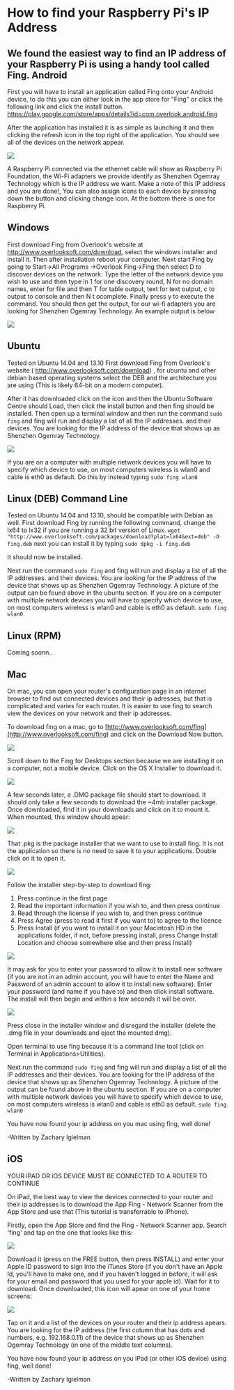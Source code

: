 How to find your Raspberry Pi's IP Address
===========
We found the easiest way to find an IP address of your Raspberry Pi is using a handy tool called Fing.
Android
-------
First you will have to install an application called Fing onto your Android device, to do this you can either look in the app store for "Fing" or click the following link and click the install button. https://play.google.com/store/apps/details?id=com.overlook.android.fing

After the application has installed it is as simple as launching it and then clicking the refresh icon in the top right of the application. You should see all of the devices on the network appear.

<img src="imageResources/fingAndroid.png"/>

A Raspberry Pi connected via the ethernet cable will show as Raspberry Pi Foundation, the Wi-Fi adapters we provide identify as Shenzhen Ogemray Technology which is the IP address we want.
Make a note of this IP address and you are done!, You can also assign icons to each device by pressing down the button and clicking change icon. At the bottom there is one for Raspberry Pi.



Windows
-------
First download Fing from Overlook's website at http://www.overlooksoft.com/download, select the windows installer and install it. Then after installation reboot your computer. 
Next start Fing by going to Start->All Programs ->Overlook Fing->Fing then select D to discover devices on the network. Type the letter of the network device you wish to use and then type in 1 for one discovery round, N for no domain names, enter for file and then T for table output, text for text output, c to output to console and then N t ocomplete. Finally press y to execute the command.
You should then get the output, for our wi-fi adapters you are looking for Shenzhen Ogemray Technology. An example output is below

<img src="imageResources/fingUbuntu.png"/>

Ubuntu 
-----
Tested on Ubuntu 14.04 and 13.10
First download Fing from Overlook's website ( http://www.overlooksoft.com/download) , for ubuntu and other debian based operating systems select the DEB and the architecture you are using (This is likely 64-bit on a modern computer).

After it has downloaded click on the icon and then the Ubuntu Software Centre should Load, then click the install button and then fing should be installed.
Then open up a terminal window and then run the command ```sudo fing``` and fing will run and display a list of all the IP addresses. and their devices. You are looking for the IP address of the device that shows up as Shenzhen Ogemray Technology.

<img src="imageResources/fingUbuntu.png"/>

If you are on a computer with multiple network devices you will have to specify which device to use, on most computers wireless is wlan0 and cable is eth0 as default. Do this by instead typing ```sudo fing wlan0``` 


Linux (DEB) Command Line 
-----
Tested on Ubuntu 14.04 and 13.10, should be compatible with Debian as well.
First download Fing by running the following command, change the lx64 to lx32 if you are running a 32 bit version of Linux.
```wget "http://www.overlooksoft.com/packages/download?plat=lx64&ext=deb" -O fing.deb```
next you can install it by typing ``` sudo dpkg -i fing.deb ```

It should now be installed.

Next run the command ```sudo fing``` and fing will run and display a list of all the IP addresses. and their devices. You are looking for the IP address of the device that shows up as Shenzhen Ogemray Technology.
A picture of the output can be found above in the ubuntu section. If you are on a computer with multiple network devices you will have to specify which device to use, on most computers wireless is wlan0 and cable is eth0 as default. ```sudo fing wlan0```

Linux (RPM)
-----
Coming soonn..

Mac
---

On mac, you can open your router's configuration page in an internet browser to find out connected devices and their ip adresses, but that is complicated and varies for each router. It is easier to use fing to search view the devices on your network and their ip addresses.

To download fing on a mac, go to [http://www.overlooksoft.com/fing](http://www.overlooksoft.com/fing) and click on the Download Now button.

<img src="imageResources/macipfing/1.png"/>

Scroll down to the Fing for Desktops section because we are installing it on a computer, not a mobile device. Click on the OS X Installer to download it.

<img src="imageResources/macipfing/2.png"/>

A few seconds later, a .DMG package file should start to download. It should only take a few seconds to download the ~4mb installer package. Once downloaded, find it in your downloads and click on it to mount it. When mounted, this window should apear:

<img src="imageResources/macipfing/3.png"/>

That .pkg is the package installer that we want to use to install fing. It is not the application so there is no need to save it to your applications. Double click on it to open it.

<img src="imageResources/macipfing/4.png"/>

Follow the installer step-by-step to download fing:
1. Press continue in the first page
2. Read the important information if you wish to, and then press continue
3. Read through the license if you wish to, and then press continue
4. Press Agree (press to read it first if you want to) to agree to the licence
5. Press Install (if you want to install it on your Macintosh HD in the applications folder, if not, before pressing install, press Change Install Location and choose somewhere else and then press Install)

<img src="imageResources/macipfing/5.png"/>

It may ask for you to enter your password to allow it to install new software (if you are not in an admin account, you will have to enter the Name and Password of an admin account to allow it to install new software). Enter your password (and name if you have to) and then click install software. The install will then begin and within a few seconds it will be over.

<img src="imageResources/macipfing/6.png"/>

Press close in the installer window and disregard the installer (delete the .dmg file in your downloads and eject the mounted dmg).

Open terminal to use fing because it is a command line tool (click on Terminal in Applications>Utilities).

Next run the command ```sudo fing``` and fing will run and display a list of all the IP addresses and their devices. You are looking for the IP address of the device that shows up as Shenzhen Ogemray Technology.
A picture of the output can be found above in the ubuntu section. If you are on a computer with multiple network devices you will have to specify which device to use, on most computers wireless is wlan0 and cable is eth0 as default. ```sudo fing wlan0```

You have now found your ip address on you mac using fing, well done!

-Written by Zachary Igielman

iOS
---

YOUR IPAD OR iOS DEVICE MUST BE CONNECTED TO A ROUTER TO CONTINUE

On iPad, the best way to  view the devices connected to your router and their ip addresses is to download the App Fing - Network Scanner from the App Store and use that (This tutorial is transferrable to iPhone).

Firstly, open the App Store and find the Fing - Network Scanner app. Search 'fing' and tap on the one that looks like this:

<img src="imageResources/ipadipfing/1.png"/>

Download it (press on the FREE button, then press INSTALL) and enter your Apple ID password to sign into the iTunes Store (if you don't have an Apple Id, you'll have to make one, and if you haven't logged in before, it will ask for your email and password that you used for your apple id). Wait for it to download. Once downloaded, this icon will apear on one of your home screens:

<img src="imageResources/ipadipfing/2.png"/>

Tap on it and a list of the devices on your router and their ip address apears. You are looking for the IP address (the first column that has dots and numbers, e.g. 192.168.0.11) of the device that shows up as Shenzhen Ogemray Technology (in one of the middle text columns).

You have now found your ip address on you iPad (or other iOS device) using fing, well done!

-Written by Zachary Igielman
